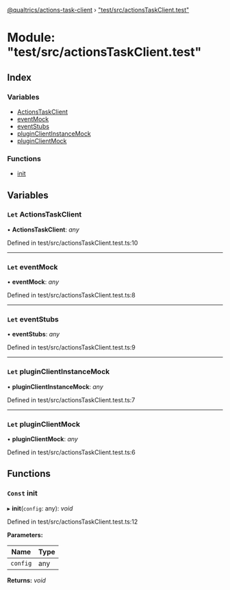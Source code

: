 [@qualtrics/actions-task-client](../globals.md) › ["test/src/actionsTaskClient.test"](_test_src_actionstaskclient_test_.md)

# Module: "test/src/actionsTaskClient.test"

## Index

### Variables

* [ActionsTaskClient](_test_src_actionstaskclient_test_.md#let-actionstaskclient)
* [eventMock](_test_src_actionstaskclient_test_.md#let-eventmock)
* [eventStubs](_test_src_actionstaskclient_test_.md#let-eventstubs)
* [pluginClientInstanceMock](_test_src_actionstaskclient_test_.md#let-pluginclientinstancemock)
* [pluginClientMock](_test_src_actionstaskclient_test_.md#let-pluginclientmock)

### Functions

* [init](_test_src_actionstaskclient_test_.md#const-init)

## Variables

### `Let` ActionsTaskClient

• **ActionsTaskClient**: *any*

Defined in test/src/actionsTaskClient.test.ts:10

___

### `Let` eventMock

• **eventMock**: *any*

Defined in test/src/actionsTaskClient.test.ts:8

___

### `Let` eventStubs

• **eventStubs**: *any*

Defined in test/src/actionsTaskClient.test.ts:9

___

### `Let` pluginClientInstanceMock

• **pluginClientInstanceMock**: *any*

Defined in test/src/actionsTaskClient.test.ts:7

___

### `Let` pluginClientMock

• **pluginClientMock**: *any*

Defined in test/src/actionsTaskClient.test.ts:6

## Functions

### `Const` init

▸ **init**(`config`: any): *void*

Defined in test/src/actionsTaskClient.test.ts:12

**Parameters:**

Name | Type |
------ | ------ |
`config` | any |

**Returns:** *void*
